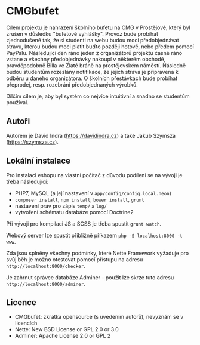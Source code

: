 CMGbufet
========

Cílem projektu je nahrazení školního bufetu na CMG v Prostějově, který byl zrušen v důsledku "bufetové vyhlášky". Provoz bude probíhat zjednodušeně tak, že si studenti na webu budou moci předobjednávat stravu, kterou budou moci platit buďto později hotově, nebo předem pomocí PayPalu. Následující den ráno jeden z organizátorů projektu časně ráno vstane a všechny předobjednávky nakoupí v některém obchodě, pravděpodobně Billa ve Zlaté bráně na prostějovském náměstí. Následně budou studentům rozeslány notifikace, že jejich strava je připravena k odběru u daného organizátora. O školních přestávkách bude probíhat přeprodej, resp. rozebrání předobjednaných výrobků.

Dílčím cílem je, aby byl systém co nejvíce intuitivní a snadno se studentům používal.

Autoři
------

Autorem je David Indra (https://davidindra.cz) a také Jakub Szymsza (https://szymsza.cz).

Lokální instalace
-----------------

Pro instalaci eshopu na vlastní počítač z důvodu podílení se na vývoji je třeba následující:

- PHP7, MySQL (a její nastavení v `app/config/config.local.neon`)
- `composer install`, `npm install`, `bower install`, `grunt`
- nastavení práv pro zápis `temp/` a `log/`
- vytvoření schématu databáze pomocí Doctrine2

Při vývoji pro kompilaci JS a SCSS je třeba spustit `grunt watch`.

Webový server lze spustit přibližně příkazem `php -S localhost:8000 -t www`.

Zda jsou splněny všechny podmínky, které Nette Framework vyžaduje pro svůj běh je možno otestovat pomocí přístupu na adresu `http://localhost:8000/checker`.

Je zahrnut správce databáze Adminer - použít lze skrze tuto adresu `http://localhost:8000/adminer`.

Licence
-------
- CMGbufet: zkrátka opensource (s uvedením autorů), nevyznám se v licencích
- Nette: New BSD License or GPL 2.0 or 3.0
- Adminer: Apache License 2.0 or GPL 2
